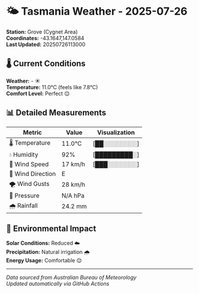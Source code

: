 # 🌤️ Tasmania Weather - 2025-07-26

**Station:** Grove (Cygnet Area)  
**Coordinates:** -43.1647,147.0584  
**Last Updated:** 20250726113000

## 🌡️ Current Conditions

**Weather:** - ☀️  
**Temperature:** 11.0°C (feels like 7.8°C)  
**Comfort Level:** Perfect 😌

## 📊 Detailed Measurements

| Metric | Value | Visualization |
|--------|-------|---------------|
| 🌡️ Temperature | 11.0°C | [██░░░░░░░░] |
| 💧 Humidity | 92% | [█████████░] |
| 💨 Wind Speed | 17 km/h | [███░░░░░░░] |
| 🧭 Wind Direction | E | |
| 🌪️ Wind Gusts | 28 km/h | |
| 🔽 Pressure | N/A hPa | |
| 🌧️ Rainfall | 24.2 mm | |

## 🌱 Environmental Impact

**Solar Conditions:** Reduced ☁️  
**Precipitation:** Natural irrigation 🌧️  
**Energy Usage:** Comfortable 😌

---
*Data sourced from Australian Bureau of Meteorology*  
*Updated automatically via GitHub Actions*
